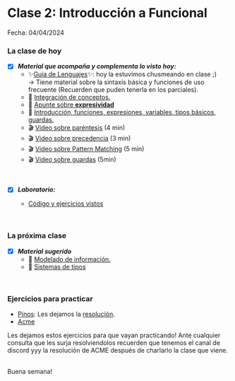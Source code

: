 # Clase 2: Introducción a Funcional
Fecha: 04/04/2024
### La clase de hoy
- [x] ***Material que acompaña y complementa lo visto hoy:***
  - ✨[Guía de Lenguajes](https://docs.google.com/document/d/e/2PACX-1vTlLkakSbp6ubcIq00PU4-Z96tg8CUSc8bO793_uftmiGjfkSn7Ug-F_y0-ieIWG6aWfuoHLJrRL8Fd/pub)✨: hoy la estuvimos chusmeando en clase ;)
       <br> -> Tiene material sobre la sintaxis básica y funciones de uso frecuente (Recuerden que puden tenerla en los parciales).
  - 📄 [Integración de conceptos.](https://docs.google.com/document/d/1QP1ftd6jvAlVZOAsVPJ_1I0O7WW9MaIrn6zfW-iJdrY/edit)
  - 📄 [Apunte sobre **expresividad**](https://wiki.uqbar.org/wiki/articles/expresividad.html)
  - 📄 [Introducción, funciones, expresiones, variables, tipos básicos, guardas.](https://docs.google.com/document/d/1W5BcOmIJMCylqAjqPw1RzPlujycbvNJueh8-Uyc2fMY/edit)
  - 🎬 [Video sobre paréntesis](https://www.youtube.com/watch?v=WV1fPlFAw8M) (4 min)
  - 🎬 [Video sobre precedencia](https://www.youtube.com/watch?v=ymCuneefgKU) (3 min)
  - 🎬 [Video sobre Pattern Matching](https://www.youtube.com/watch?v=OaPxc03WVTU) (5 min)
  - 🎬 [Video sobre guardas](https://www.youtube.com/watch?v=qv5RuZl5iCo) (5min)

<br>
  
  - [x] ***Laboratorio:***
    - [Código y ejercicios vistos](./Funcional%20-%20funciones%20basicas.hs)
      
      <br>
  ### La próxima clase
  - [x] ***Material sugerido***
     - 📄 [Modelado de información.](https://docs.google.com/document/d/11C2UAbP70dP7sTID-ZxJm_a-5ypKxQUEuZr6GVk5yFI/edit)
     - 📄 [Sistemas de tipos](https://docs.google.com/document/d/1q2o2zCBU2LOfJs3nWG7-r6SaFHCIU5c0M4CJNmqOIO0/edit)

 <br>
 
### Ejercicios para practicar
- [Pinos](https://docs.google.com/document/d/1UTh1H0QDJ75pVPRBcUg6RLnBS6kr37qW5LNxLgwch9Q/edit?usp=sharing): Les dejamos la [resolución](https://github.com/pdepjuevesTT/2024-Bitacoras/blob/main/Codigos/EjercicioPinos.hs).
- [Acme](https://docs.google.com/document/d/1L5d971xBeB0stmGZNOUQ5hcGApC6IEXSgpuGgFT_bDw/edit?usp=sharing)

Les dejamos estos ejercicios para que vayan practicando! Ante cualquier consulta que les surja resolviendolos recuerden que tenemos el canal de discord yyy la resolución de ACME después de charlarlo la clase que viene.

<br>
Buena semana!
